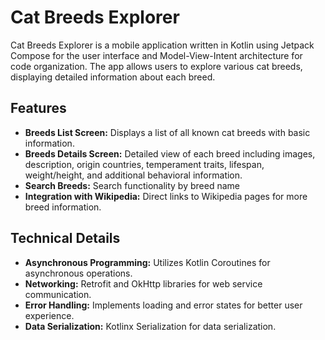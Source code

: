 # Cat Breeds Explorer

Cat Breeds Explorer is a mobile application written in Kotlin using Jetpack Compose for the user interface and Model-View-Intent architecture for code organization. The app allows users to explore various cat breeds, displaying detailed information about each breed.

## Features

- **Breeds List Screen:** Displays a list of all known cat breeds with basic information.
- **Breeds Details Screen:** Detailed view of each breed including images, description, origin countries, temperament traits, lifespan, weight/height, and additional behavioral information.
- **Search Breeds:** Search functionality by breed name
- **Integration with Wikipedia:** Direct links to Wikipedia pages for more breed information.

## Technical Details

- **Asynchronous Programming:** Utilizes Kotlin Coroutines for asynchronous operations.
- **Networking:** Retrofit and OkHttp libraries for web service communication.
- **Error Handling:** Implements loading and error states for better user experience.
- **Data Serialization:** Kotlinx Serialization for data serialization.
